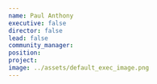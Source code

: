 ```yaml
---
name: Paul Anthony
executive: false
director: false
lead: false
community_manager: 
position:  
project:  
image: ../assets/default_exec_image.png
---
```

